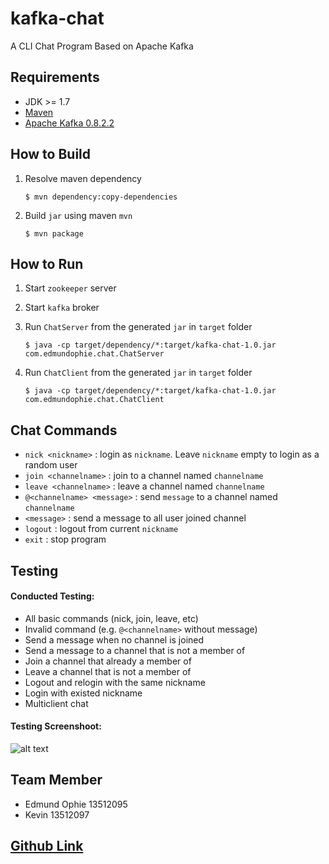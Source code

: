 # kafka-chat
A CLI Chat Program Based on Apache Kafka

## Requirements
 - JDK >= 1.7
 - [Maven](https://maven.apache.org/download.cgi) 
 - [Apache Kafka 0.8.2.2](http://www.http://kafka.apache.org/) 


## How to Build
1. Resolve maven dependency  

	 ```
	 $ mvn dependency:copy-dependencies
	 ```
2. Build `jar` using maven `mvn`  

	 ```
	 $ mvn package
	 ```

## How to Run	 
1. Start `zookeeper` server
2. Start `kafka` broker
2. Run `ChatServer` from the generated `jar` in `target` folder  

	 ```
	 $ java -cp target/dependency/*:target/kafka-chat-1.0.jar com.edmundophie.chat.ChatServer
	 ```
3. Run `ChatClient` from the generated `jar` in `target` folder  

	 ```
	 $ java -cp target/dependency/*:target/kafka-chat-1.0.jar com.edmundophie.chat.ChatClient
	 ```

## Chat Commands
- `nick <nickname>` : login as `nickname`. Leave `nickname` empty to login as a random user
- `join <channelname>` : join to a channel named `channelname`
- `leave <channelname>` : leave a channel named `channelname`
- `@<channelname> <message>` :  send `message` to a channel named `channelname`
- `<message>` : send a message to all user joined channel
- `logout` : logout from current `nickname`
- `exit` : stop program

## Testing
#### Conducted Testing:
* All basic commands (nick, join, leave, etc)
* Invalid command (e.g. `@<channelname>` without message)
* Send a message when no channel is joined
* Send a message to a channel that is not a member of
* Join a channel that already a member of
* Leave a channel that is not a member of
* Logout and relogin with the same nickname
* Login with existed nickname
* Multiclient chat

#### Testing Screenshoot:
![alt text](https://github.com/edmundophie/kafka-chat/blob/master/testing-screenshot/testing1.png "Testin Screenshot 1")

## Team Member
- Edmund Ophie 13512095
- Kevin 13512097

## [Github Link](https://github.com/edmundophie/kafka-chat.git) 
